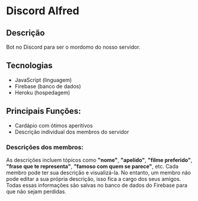 # Discord Alfred

## Descrição
Bot no Discord para ser o mordomo do nosso servidor.

## Tecnologias
* JavaScript (linguagem)
* Firebase (banco de dados)
* Heroku (hospedagem)

## Principais Funções:
* Cardápio com ótimos aperitivos
* Descrição individual dos membros do servidor

### Descrições dos membros:
As descrições incluem tópicos como **"nome"**, **"apelido"**, **"filme preferido"**, **"frase que te representa"**, **"famoso com quem se parece"**, etc. Cada membro pode ter sua descrição e visualizá-la. No entanto, um membro não pode editar a sua própria descrição, isso fica a cargo dos seus amigos. Todas essas informações são salvas no banco de dados do Firebase para que não sejam perdidas.
